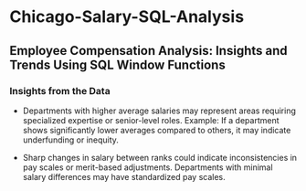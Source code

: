 # Chicago-Salary-SQL-Analysis

## Employee Compensation Analysis: Insights and Trends Using SQL Window Functions

### Insights from the Data

- Departments with higher average salaries may represent areas requiring specialized expertise or senior-level roles.
Example: If a department shows significantly lower averages compared to others, it may indicate underfunding or inequity.

- Sharp changes in salary between ranks could indicate inconsistencies in pay scales or merit-based adjustments.
Departments with minimal salary differences may have standardized pay scales.
